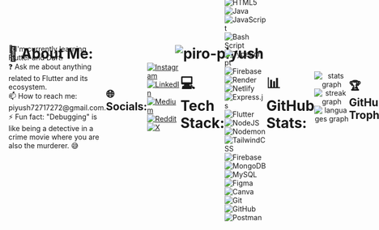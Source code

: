
<div>
    <h1 style="display: flex; justify-content: space-between; align-items: center;">
  💫 About Me:
  <img src="https://komarev.com/ghpvc/?username=piro-piyush&label=Profile%20views&color=0e75b6&style=flat" alt="piro-piyush" />
<!--         [![Instagram](https://komarev.com/ghpvc/?username=piro-piyush&label=Profile%20views&color=0e75b6&style=flat)] -->
</h1>
  <div style="display: flex; justify-content: space-between; align-items: center; height: 100px;">
    <div>
      🌱 I'm currently learning Flutter and Dart.</br>
      ❓ Ask me about anything related to Flutter and its ecosystem.</br>
      📫 How to reach me: piyush72717272@gmail.com.</br>
      ⚡ Fun fact: "Debugging" is like being a detective in a crime movie where you are also the murderer. 😅
<!--     </div>
    <img src="https://www.cutecatgifs.com/wp-content/uploads/2021/02/wow.gif" alt="Wow Cat GIF" style="height: 100%; width: auto;">
</div> -->
</div>

## 🌐 Socials:
[![Instagram](https://img.shields.io/badge/Instagram-%23E4405F.svg?logo=Instagram&logoColor=white)](https://instagram.com/piiiyuuu.sh) [![LinkedIn](https://img.shields.io/badge/LinkedIn-%230077B5.svg?logo=linkedin&logoColor=white)](https://linkedin.com/in/piyush-kumar-112814277) [![Medium](https://img.shields.io/badge/Medium-12100E?logo=medium&logoColor=white)](https://medium.com/@piyush72717272) [![Reddit](https://img.shields.io/badge/Reddit-%23FF4500.svg?logo=Reddit&logoColor=white)](https://reddit.com/user/Visible_Toe_9472) [![X](https://img.shields.io/badge/X-black.svg?logo=X&logoColor=white)](https://x.com/Piiiyuuu_sh) 

# 💻 Tech Stack:
![C](https://img.shields.io/badge/c-%2300599C.svg?style=for-the-badge&logo=c&logoColor=white) ![C++](https://img.shields.io/badge/c++-%2300599C.svg?style=for-the-badge&logo=c%2B%2B&logoColor=white) ![CSS3](https://img.shields.io/badge/css3-%231572B6.svg?style=for-the-badge&logo=css3&logoColor=white) ![Dart](https://img.shields.io/badge/dart-%230175C2.svg?style=for-the-badge&logo=dart&logoColor=white) ![HTML5](https://img.shields.io/badge/html5-%23E34F26.svg?style=for-the-badge&logo=html5&logoColor=white) ![Java](https://img.shields.io/badge/java-%23ED8B00.svg?style=for-the-badge&logo=openjdk&logoColor=white) ![JavaScript](https://img.shields.io/badge/javascript-%23323330.svg?style=for-the-badge&logo=javascript&logoColor=%23F7DF1E) ![Bash Script](https://img.shields.io/badge/bash_script-%23121011.svg?style=for-the-badge&logo=gnu-bash&logoColor=white) ![TypeScript](https://img.shields.io/badge/typescript-%23007ACC.svg?style=for-the-badge&logo=typescript&logoColor=white) ![Firebase](https://img.shields.io/badge/firebase-%23039BE5.svg?style=for-the-badge&logo=firebase) ![Render](https://img.shields.io/badge/Render-%46E3B7.svg?style=for-the-badge&logo=render&logoColor=white) ![Netlify](https://img.shields.io/badge/netlify-%23000000.svg?style=for-the-badge&logo=netlify&logoColor=#00C7B7) ![Express.js](https://img.shields.io/badge/express.js-%23404d59.svg?style=for-the-badge&logo=express&logoColor=%2361DAFB) ![Flutter](https://img.shields.io/badge/Flutter-%2302569B.svg?style=for-the-badge&logo=Flutter&logoColor=white) ![NodeJS](https://img.shields.io/badge/node.js-6DA55F?style=for-the-badge&logo=node.js&logoColor=white) ![Nodemon](https://img.shields.io/badge/NODEMON-%23323330.svg?style=for-the-badge&logo=nodemon&logoColor=%BBDEAD) ![TailwindCSS](https://img.shields.io/badge/tailwindcss-%2338B2AC.svg?style=for-the-badge&logo=tailwind-css&logoColor=white) ![Firebase](https://img.shields.io/badge/firebase-a08021?style=for-the-badge&logo=firebase&logoColor=ffcd34) ![MongoDB](https://img.shields.io/badge/MongoDB-%234ea94b.svg?style=for-the-badge&logo=mongodb&logoColor=white) ![MySQL](https://img.shields.io/badge/mysql-4479A1.svg?style=for-the-badge&logo=mysql&logoColor=white) ![Figma](https://img.shields.io/badge/figma-%23F24E1E.svg?style=for-the-badge&logo=figma&logoColor=white) ![Canva](https://img.shields.io/badge/Canva-%2300C4CC.svg?style=for-the-badge&logo=Canva&logoColor=white) ![Git](https://img.shields.io/badge/git-%23F05033.svg?style=for-the-badge&logo=git&logoColor=white) ![GitHub](https://img.shields.io/badge/github-%23121011.svg?style=for-the-badge&logo=github&logoColor=white) ![Postman](https://img.shields.io/badge/Postman-FF6C37?style=for-the-badge&logo=postman&logoColor=white)
# 📊 GitHub Stats:
<div align="center">
  <img src="https://github-readme-stats.vercel.app/api?username=piro-piyush&hide_title=false&hide_rank=false&show_icons=true&include_all_commits=true&count_private=true&disable_animations=false&theme=nightowl&locale=en&hide_border=false" height="150" alt="stats graph"  />
  <img src="https://streak-stats.demolab.com?user=piro-piyush&locale=en&mode=daily&theme=nightowl&hide_border=false&border_radius=5" height="150" alt="streak graph"  />
  <img src="https://github-readme-stats.vercel.app/api/top-langs?username=piro-piyush&locale=en&hide_title=false&layout=compact&card_width=320&langs_count=7&theme=nightowl&hide_border=false" height="150" alt="languages graph"  />
</div>

## 🏆 GitHub Trophies
<div>
    <img src="https://github-profile-trophy.vercel.app/?username=piro-piyush&theme=blue_navy&no-frame=false&no-bg=false&margin-w=4&row=1" alt="" style="width: 100%; height: auto;">
</div>


## ✍️ Random Dev Quote
<div style="display: flex; justify-content: flex-end; width: 100%; align-items: center;">
    <img src="https://quotes-github-readme.vercel.app/api?type=horizontal&theme=algolia" alt="Quote" style="max-width: 100%; height: auto;" />
</div>
  
## ✨ Watch my GitHub contributions devoured by the snake!
<picture style="width: 100%; height: auto;">
  <source media="(prefers-color-scheme: dark)" srcset="https://raw.githubusercontent.com/piro-piyush/piro-piyush/output/github-contribution-grid-snake-dark.svg">
  <source media="(prefers-color-scheme: light)" srcset="https://raw.githubusercontent.com/piro-piyush/piro-piyush/output/github-contribution-grid-snake.svg">
  <img alt="github contribution grid snake animation" src="https://raw.githubusercontent.com/piro-piyush/piro-piyush/output/github-contribution-grid-snake.svg" style="width: 100%; height: auto;">
</picture>

<!-- BLOG-POST-LIST:START -->

<!-- BLOG-POST-LIST:END -->

## 💰 You can help me by Donating
  [![BuyMeACoffee](https://img.shields.io/badge/Buy%20Me%20a%20Coffee-ffdd00?style=for-the-badge&logo=buy-me-a-coffee&logoColor=black)](https://buymeacoffee.com/piiiyuuu.sh)



   





 

